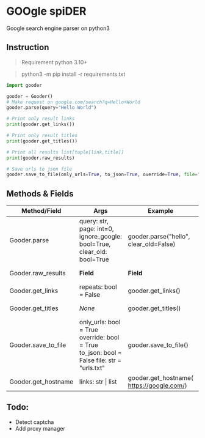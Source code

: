 # <b>GOO</b>gle spi<b>DER</b>
Google search engine parser on python3

## Instruction
> Requirement python 3.10+

> python3 -m pip install -r requirements.txt

```python
import gooder

gooder = Gooder()
# Make request on google.com/search?q=Hello+World
gooder.parse(query="Hello World")

# Print only result links
print(gooder.get_links())

# Print only result titles
print(gooder.get_titles())

# Print all results list[tuple[link,title]]
print(gooder.raw_results)

# Save urls to json file
gooder.save_to_file(only_urls=True, to_json=True, override=True, file="results.json")
```

## Methods & Fields
| Method/Field | Args | Example | Result |
|---|---|---|---|
| Gooder.parse | query: str, page: int=0, ignore_google: bool=True, clear_old: bool=True | gooder.parse("hello",  clear_old=False) | See below |
| Gooder.raw_results | **Field** | **Field** | [[link, title], ...] |
| Gooder.get_links | repeats: bool = False | gooder.get_links() | [unique_link, ...] |
| Gooder.get_titles | *None* | gooder.get_titles() | [title, title, ...] |
| Gooder.save_to_file | only_urls: bool = True override: bool = True to_json: bool = False file: str = "urls.txt"  | gooder.save_to_file() | New file with urls |
| Gooder.get_hostname | links: str \| list | gooder.get_hostname( https://google.com/) | google.com |

## Todo:
 + Detect captcha
 + Add proxy manager